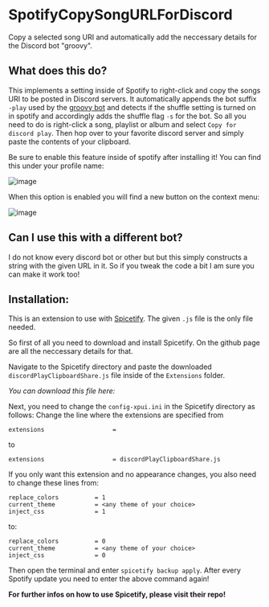 # SpotifyCopySongURLForDiscord
Copy a selected song URI and automatically add the neccessary details for the Discord bot "groovy".


## What does this do?
This implements a setting inside of Spotify to right-click and copy the songs URI to be posted in Discord servers.
It automatically appends the bot suffix `-play` used by the [groovy bot](https://groovy.bot/) and detects if the shuffle setting is turned on in spotify and accordingly adds the shuffle flag `-s` for the bot. So all you need to do is right-click a song, playlist or album and select `Copy for discord play`. Then hop over to your favorite discord server and simply paste the contents of your clipboard.

Be sure to enable this feature inside of spotify after installing it!
You can find this under your profile name:

![image](https://user-images.githubusercontent.com/36928284/122121158-94c84300-ce2b-11eb-805c-ce610c3c7fbc.png)

When this option is enabled you will find a new button on the context menu:

![image](https://user-images.githubusercontent.com/36928284/122121285-ba554c80-ce2b-11eb-90e9-be5fe669897b.png)

## Can I use this with a different bot?
I do not know every discord bot or other but but this simply constructs a string with the given URL in it. So if you tweak the code a bit I am sure you can make it work too!

## Installation:
This is an extension to use with [Spicetify](https://github.com/khanhas/spicetify-cli). The given `.js` file is the only file needed.

So first of all you need to download and install Spicetify. On the github page are all the neccessary details for that.

Navigate to the Spicetify directory and paste the downloaded `discordPlayClipboardShare.js` file inside of the `Extensions` folder.

_You can download this file here:_ <a href="https://github.com/Smonman/SpotifyCopySongURLForDiscord/releases"></a>

Next, you need to change the `config-xpui.ini` in the Spicetify directory as follows:
Change the line where the extensions are specified from
```
extensions                   =
```
to
```
extensions                   = discordPlayClipboardShare.js
```

If you only want this extension and no appearance changes, you also need to change these lines from:
```
replace_colors          = 1
current_theme           = <any theme of your choice>
inject_css              = 1
```
to:
```
replace_colors          = 0
current_theme           = <any theme of your choice>
inject_css              = 0
```

Then open the terminal and enter `spicetify backup apply`.
After every Spotify update you need to enter the above command again!

__For further infos on how to use Spicetify, please visit their repo!__
